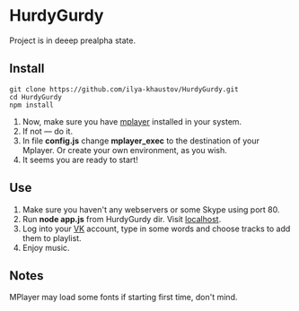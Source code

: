 HurdyGurdy
==========

Project is in deeep prealpha state.

Install
-------

    git clone https://github.com/ilya-khaustov/HurdyGurdy.git
    cd HurdyGurdy
    npm install
    
1. Now, make sure you have [mplayer](http://en.wikipedia.org/wiki/MPlayer) installed in your system.
2. If not — do it.
3. In file **config.js** change **mplayer_exec** to the destination of your Mplayer. Or create your own environment, as you wish.
4. It seems you are ready to start!

Use
---

1. Make sure you haven't any webservers or some Skype using port 80.
2. Run **node app.js** from HurdyGurdy dir. Visit [localhost](http://localhost).
3. Log into your [VK](http://vk.com) account, type in some words and choose tracks to add them to playlist.
4. Enjoy music.

Notes
-----

MPlayer may load some fonts if starting first time, don't mind.

